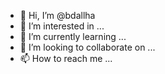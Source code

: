 - 👋 Hi, I’m @bdallha
- 👀 I’m interested in ...
- 🌱 I’m currently learning ...
- 💞️ I’m looking to collaborate on ...
- 📫 How to reach me ...

<!---
bdallha/bdallha is a ✨ special ✨ repository because its `README.md` (this file) appears on your GitHub profile.
You can click the Preview link to take a look at your changes.
--->
